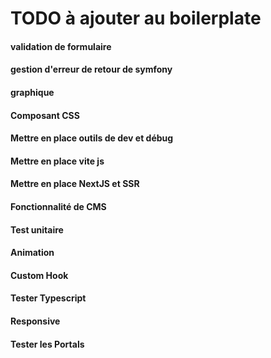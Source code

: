
# TODO à ajouter au boilerplate

#### validation de formulaire
#### gestion d'erreur de retour de symfony
#### graphique
#### Composant CSS
#### Mettre en place outils de dev et débug
#### Mettre en place vite js
#### Mettre en place NextJS et SSR
#### Fonctionnalité de CMS
#### Test unitaire
#### Animation
#### Custom Hook
#### Tester Typescript
#### Responsive
#### Tester les Portals

